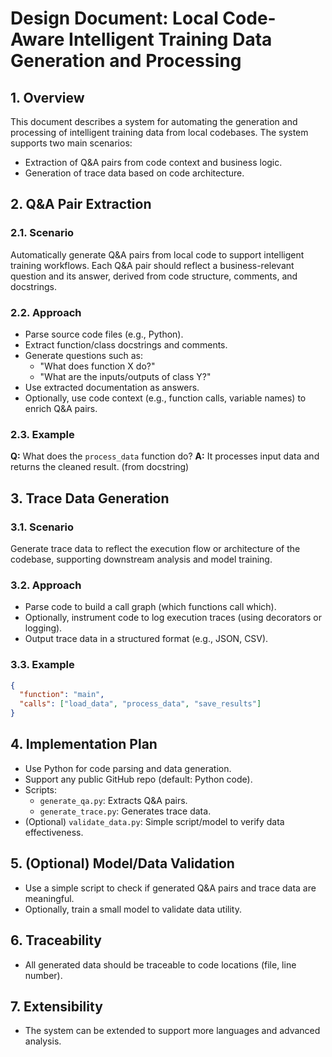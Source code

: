 # Design Document: Local Code-Aware Intelligent Training Data Generation and Processing

## 1. Overview
This document describes a system for automating the generation and processing of intelligent training data from local codebases. The system supports two main scenarios:
- Extraction of Q&A pairs from code context and business logic.
- Generation of trace data based on code architecture.

## 2. Q&A Pair Extraction
### 2.1. Scenario
Automatically generate Q&A pairs from local code to support intelligent training workflows. Each Q&A pair should reflect a business-relevant question and its answer, derived from code structure, comments, and docstrings.

### 2.2. Approach
- Parse source code files (e.g., Python).
- Extract function/class docstrings and comments.
- Generate questions such as:
  - "What does function X do?"
  - "What are the inputs/outputs of class Y?"
- Use extracted documentation as answers.
- Optionally, use code context (e.g., function calls, variable names) to enrich Q&A pairs.

### 2.3. Example
**Q:** What does the `process_data` function do?
**A:** It processes input data and returns the cleaned result. (from docstring)

## 3. Trace Data Generation
### 3.1. Scenario
Generate trace data to reflect the execution flow or architecture of the codebase, supporting downstream analysis and model training.

### 3.2. Approach
- Parse code to build a call graph (which functions call which).
- Optionally, instrument code to log execution traces (using decorators or logging).
- Output trace data in a structured format (e.g., JSON, CSV).

### 3.3. Example
```json
{
  "function": "main",
  "calls": ["load_data", "process_data", "save_results"]
}
```

## 4. Implementation Plan
- Use Python for code parsing and data generation.
- Support any public GitHub repo (default: Python code).
- Scripts:
  - `generate_qa.py`: Extracts Q&A pairs.
  - `generate_trace.py`: Generates trace data.
- (Optional) `validate_data.py`: Simple script/model to verify data effectiveness.

## 5. (Optional) Model/Data Validation
- Use a simple script to check if generated Q&A pairs and trace data are meaningful.
- Optionally, train a small model to validate data utility.

## 6. Traceability
- All generated data should be traceable to code locations (file, line number).

## 7. Extensibility
- The system can be extended to support more languages and advanced analysis.